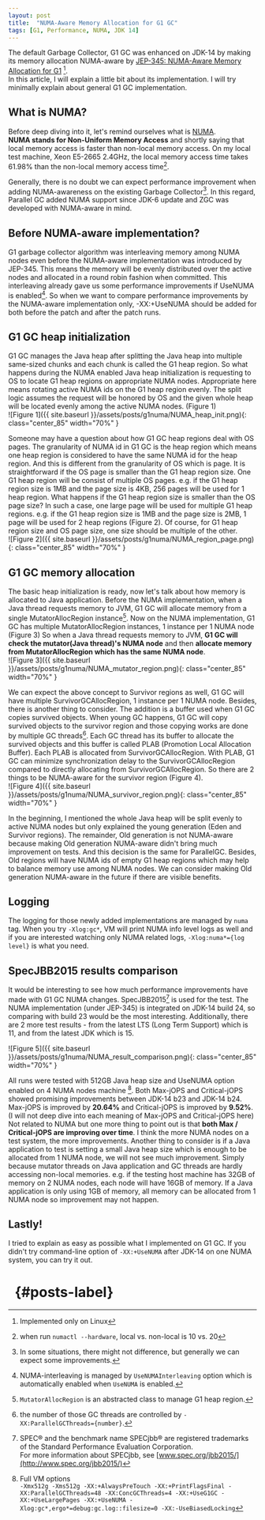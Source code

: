 ```yaml
---
layout: post
title:  "NUMA-Aware Memory Allocation for G1 GC"
tags: [G1, Performance, NUMA, JDK 14]
---
```


The default Garbage Collector, G1 GC was enhanced on JDK-14 by making its memory allocation NUMA-aware by [JEP-345: NUMA-Aware Memory Allocation for G1](https://bugs.openjdk.java.net/browse/JDK-8210473) [^numa_impl]. <br>In this article, I will explain a little bit about its implementation. I will try minimally explain about general G1 GC implementation.<br>

## What is NUMA?
Before deep diving into it, let's remind ourselves what is [NUMA](https://en.wikipedia.org/wiki/Non-uniform_memory_access).<br>
**NUMA stands for Non-Uniform Memory Access** and shortly saying that local memory access is faster than non-local memory access. On my local test machine, Xeon E5-2665 2.4GHz, the local memory access time takes 61.98% than the non-local memory access time[^my_numactl].<br>

Generally, there is no doubt we can expect performance improvement when adding NUMA-awareness on the existing Garbage Collector[^general_numa]. In this regard, Parallel GC added NUMA support since JDK-6 update and ZGC was developed with NUMA-aware in mind.<br>

## Before NUMA-aware implementation?
G1 garbage collector algorithm was interleaving memory among NUMA nodes even before the NUMA-aware implementation was introduced by JEP-345. This means the memory will be evenly distributed over the active nodes and allocated in a round robin fashion when committed. This interleaving already gave us some performance improvements if UseNUMA is enabled[^numa_interleaving]. So when we want to compare performance improvements by the NUMA-aware implementation only, -XX:+UseNUMA should be added for both before the patch and after the patch runs.<br>

## G1 GC heap initialization
G1 GC manages the Java heap after splitting the Java heap into multiple same-sized chunks and each chunk is called the G1 heap region. So what happens during the NUMA enabled Java heap initialization is requesting to OS to locate G1 heap regions on appropriate NUMA nodes. Appropriate here means rotating active NUMA ids on the G1 heap region evenly. The split logic assumes the request will be honored by OS and the given whole heap will be located evenly among the active NUMA nodes. (Figure 1)<br>
![Figure 1]({{ site.baseurl }}/assets/posts/g1numa/NUMA_heap_init.png){: class="center_85" width="70%" }<br>

Someone may have a question about how G1 GC heap regions deal with OS pages. The granularity of NUMA id in G1 GC is the heap region which means one heap region is considered to have the same NUMA id for the heap region. And this is different from the granularity of OS which is page. It is straightforward if the OS page is smaller than the G1 heap region size. One G1 heap region will be consist of multiple OS pages. e.g. if the G1 heap region size is 1MB and the page size is 4KB, 256 pages will be used for 1 heap region. What happens if the G1 heap region size is smaller than the OS page size? In such a case, one large page will be used for multiple G1 heap regions. e.g. if the G1 heap region size is 1MB and the page size is 2MB, 1 page will be used for 2 heap regions (Figure 2). Of course, for G1 heap region size and OS page size, one size should be multiple of the other.<br>
![Figure 2]({{ site.baseurl }}/assets/posts/g1numa/NUMA_region_page.png){: class="center_85" width="70%" }<br>

## G1 GC memory allocation
The basic heap initialization is ready, now let's talk about how memory is allocated to Java application.
Before the NUMA implementation, when a Java thread requests memory to JVM, G1 GC will allocate memory from a single MutatorAllocRegion instance[^numa_mutator].
Now on the NUMA implementation, G1 GC has multiple MutatorAllocRegion instances, 1 instance per 1 NUMA node (Figure 3)
So when a Java thread requests memory to JVM, **G1 GC will check the mutator(Java thread)'s NUMA node** and then **allocate memory from MutatorAllocRegion which has the same NUMA node**.<br>
![Figure 3]({{ site.baseurl }}/assets/posts/g1numa/NUMA_mutator_region.png){: class="center_85" width="70%" }
<br>

We can expect the above concept to Survivor regions as well, G1 GC will have multiple SurvivorGCAllocRegion, 1 instance per 1 NUMA node. Besides, there is another thing to consider. The addition is a buffer used when G1 GC copies survived objects. When young GC happens, G1 GC will copy survived objects to the survivor region and those copying works are done by multiple GC threads[^parallelgcthreads]. Each GC thread has its buffer to allocate the survived objects and this buffer is called PLAB (Promotion Local Allocation Buffer). Each PLAB is allocated from SurvivorGCAllocRegion. With PLAB, G1 GC can minimize synchronization delay to the SurvivorGCAllocRegion compared to directly allocating from SurvivorGCAllocRegion. So there are 2 things to be NUMA-aware for the survivor region (Figure 4).<br>
![Figure 4]({{ site.baseurl }}/assets/posts/g1numa/NUMA_survivor_region.png){: class="center_85" width="70%" }
<br>

In the beginning, I mentioned the whole Java heap will be split evenly to active NUMA nodes but only explained the young generation (Eden and Survivor regions). The remainder, Old generation is not NUMA-aware because making Old generation NUMA-aware didn't bring much improvement on tests. And this decision is the same for ParallelGC. Besides, Old regions will have NUMA ids of empty G1 heap regions which may help to balance memory use among NUMA nodes. We can consider making Old generation NUMA-aware in the future if there are visible benefits.<br>

## Logging
The logging for those newly added implementations are managed by `numa` tag. When you try `-Xlog:gc*`, VM will print NUMA info level logs as well and if you are interested watching only NUMA related logs, `-Xlog:numa*={log level}` is what you need.<br>

## SpecJBB2015 results comparison
It would be interesting to see how much performance improvements have made with G1 GC NUMA changes. SpecJBB2015[^spec] is used for the test. The NUMA implementation (under JEP-345) is integrated on JDK-14 build 24, so comparing with build 23 would be the most interesting. Additionally, there are 2 more test results - from the latest LTS (Long Term Support) which is 11, and from the latest JDK which is 15.<br>

![Figure 5]({{ site.baseurl }}/assets/posts/g1numa/NUMA_result_comparison.png){: class="center_85" width="70%" }
<br>

All runs were tested with 512GB Java heap size and UseNUMA option enabled on 4 NUMA nodes machine [^test_vmoptions].
Both Max-jOPS and Critical-jOPS showed promising improvements between JDK-14 b23 and JDK-14 b24. Max-jOPS is improved by **20.64%** and Critical-jOPS is improved by **9.52%**. (I will not deep dive into each meaning of Max-jOPS and Critical-jOPS here)<br>
Not related to NUMA but one more thing to point out is that **both Max / Critical-jOPS are improving over time**.
I think the more NUMA nodes on a test system, the more improvements. Another thing to consider is if a Java application to test is setting a small Java heap size which is enough to be allocated from 1 NUMA node, we will not see much improvement. Simply because mutator threads on Java application and GC threads are hardly accessing non-local memories. e.g. if the testing host machine has 32GB of memory on 2 NUMA nodes, each node will have 16GB of memory. If a Java application is only using 1GB of memory, all memory can be allocated from 1 NUMA node so improvement may not happen.
<br>

## Lastly!
I tried to explain as easy as possible what I implemented on G1 GC.
If you didn't try command-line option of `-XX:+UseNUMA` after JDK-14 on one NUMA system, you can try it out.

# &nbsp; {#posts-label}

[^numa_impl]: Implemented only on Linux
[^my_numactl]: when run `numactl --hardware`, local vs. non-local is 10 vs. 20
[^my_numactl]: `numactl --hardware`, <br>node distances:<br>node&emsp;&emsp;0&emsp;&emsp;1 <br>&emsp;&emsp;&emsp;&emsp;0:  10  20 <br>&emsp;&emsp;&emsp;&emsp;1:  20  10 <br>`Memory Latency Checker v3.5`,<br>Measuring idle latencies (in ns)...<br>Node&emsp;&emsp;&emsp;&emsp;&emsp;&emsp;0&emsp;&emsp;&emsp;&emsp;&emsp;&emsp;&emsp;&emsp;1<br>&emsp;&emsp;&emsp;&emsp;&emsp;&emsp;0&emsp;&emsp;&emsp;&emsp;69.7&emsp;&emsp;&emsp;&emsp;119.0<br>&emsp;&emsp;&emsp;&emsp;&emsp;&emsp;1&emsp;&emsp;&emsp;&emsp;112.9&emsp;&emsp;&emsp;&emsp;69.9  
[^general_numa]: In some situations, there might not difference, but generally we can expect some improvements.
[^numa_interleaving]: NUMA-interleaving is managed by `UseNUMAInterleaving` option which is automatically enabled when `UseNUMA` is enabled.
[^numa_mutator]: `MutatorAllocRegion` is an abstracted class to manage G1 heap region.
[^parallelgcthreads]: the number of those GC threads are controlled by `-XX:ParallelGCThreads={number}`.
[^spec]: SPEC® and the benchmark name SPECjbb® are registered trademarks of the Standard Performance Evaluation Corporation. <br>For more information about SPECjbb, see [www.spec.org/jbb2015/](http://www.spec.org/jbb2015/)
[^test_vmoptions]: Full VM options<br>`-Xmx512g -Xms512g -XX:+AlwaysPreTouch -XX:+PrintFlagsFinal -XX:ParallelGCThreads=48 -XX:ConcGCThreads=4 -XX:+UseG1GC -XX:+UseLargePages -XX:+UseNUMA -Xlog:gc*,ergo*=debug:gc.log::filesize=0 -XX:-UseBiasedLocking`
